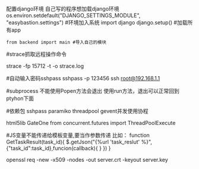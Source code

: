 配置django环境
	自己写的程序想加载django环境
    os.environ.setdefault("DJANGO_SETTINGS_MODULE", "easybastion.settings") #环境加入系统
    import django
    django.setup() #加载所有app

	from backend import main #导入自己的模块


#strace抓取远程操作命令

strace -fp 15712 -t -o strace.log

#自动输入密码sshpass
sshpass -p 123456 ssh root@192.168.1.1


#subprocess 不能使用Popen方法会退出
	使用run方法，退出可以正常回到ptyhon下面


#依赖包
sshpass
paramiko
threadpool
gevent并发使用协程

html5lib
GateOne
from concurrent.futures import ThreadPoolExecute

#JS变量不能传递给模板变量,要当作参数传递
比如：
function GetTaskResult(task_id){
$.getJson("{%url 'task_reslut' %}",{"task_id":task_id},funcion(callback){
 }
})
}

openssl req -new -x509 -nodes -out server.crt -keyout server.key